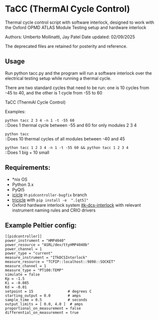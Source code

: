 TaCC (ThermAl Cycle Control)
==========================================================================

Thermal cycle control script with software interlock, designed to work with the Oxford OPMD ATLAS Module Testing setup and hardware interlock

Authors: Umberto Mollinatti, Jay Patel
Date updated: 02/09/2025

The deprecated files are retained for posterity and reference.
## Usage

Run python tacc.py and the program will run a software interlock over the electrical testing setup while running a thermal cycle.

There are two standard cycles that need to be run: one is 10 cycles from -45 to 40, and the other is 1 cycle from -55 to 60

TaCC (ThermAl Cycle Control)

Examples:

```python tacc 2 3 4 -n 1 -t -55 60```\
::Does 1 thermal cycle between -55 and 60 for only modules 2 3 4

```python tacc```\
::Does 10 thermal cycles of all modules between -40 and 45

```python tacc 1 2 3 4 -n 1 -t -55 60 && python tacc 1 2 3 4```\
::Does 1 big + 10 small

## Requirements:
- *nix OS
- Python 3.x
- PyQt5
- [icicle](https://gitlab.cern.ch/icicle/icicle.git) in ```pidcontroller-bugfix``` branch 
- [tricicle](https://gitlab.cern.ch/icicle/tricicle.git) with ```pip install -e  ".[qt5]"```
- Oxford hardware interlock system [itk-dcs-interlock](https://gitlab.cern.ch/sfkoch/itk-dcs-interlock.git) with relevant instrument naming rules and CRIO drivers



## Example Peltier config: 
```
[[pidcontroller]]
power_instrument = "HMP4040"
power_resource = "ASRL/dev/ttyHMP4040b"
power_channel = 1
power_type = "current"
measure_instrument = "ITkDCSInterlock"
measure_resource = "TCPIP::localhost::9898::SOCKET"
measure_channel = 1
measure_type = "PT100:TEMP"
simulate = false
Kp = -1.5
Ki = -0.085
Kd = -0.01
setpoint = 15                # degrees C
starting_output = 0.0        # amps
sample_time = 0.5            # seconds
output_limits = [ 0.0, 4.0 ]  # amps
proportional_on_measurement = false
differential_on_measurement = true
```
